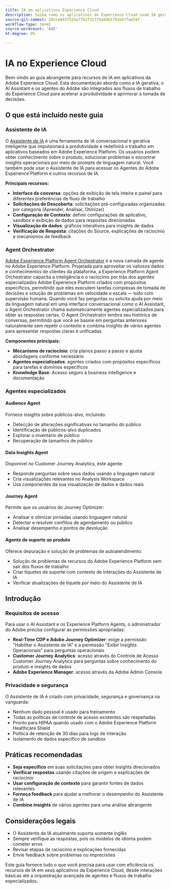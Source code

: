```yaml
---
title: IA em aplicativos Experience Cloud
description: Saiba como os aplicativos do Experience Cloud usam IA gerativa (GenAI), AI Assistant e IA agêntica.
source-git-commit: 58cce845f525e7762f32379a8db5791b677ae54f
workflow-type: tm+mt
source-wordcount: '645'
ht-degree: 0%

---
```


# IA no Experience Cloud

Bem-vindo ao guia abrangente para recursos de IA em aplicativos da Adobe Experience Cloud. Esta documentação aborda como a IA gerativa, o AI Assistant e os agentes do Adobe são integrados aos fluxos de trabalho do Experience Cloud para acelerar a produtividade e aprimorar a tomada de decisões.

## O que está incluído neste guia

### Assistente de IA

O [Assistente de IA](./ai-assistant/ai-assistant-ui.md) é uma ferramenta de IA conversacional e gerativa inteligente que impulsionará a produtividade e redefinirá o trabalho em aplicativos baseados em Adobe Experience Platform. Os usuários podem obter conhecimento sobre o produto, solucionar problemas e encontrar insights operacionais por meio de prompts de linguagem natural. Você também pode usar o Assistente de IA para acessar os Agentes do Adobe Experience Platform e outros recursos de IA.

**Principais recursos:**

- **Interface de conversa**: opções de exibição de tela inteira e painel para diferentes preferências de fluxo de trabalho
- **Solicitações de Descoberta**: solicitações pré-configuradas organizadas por categoria (Aprender, Analisar, Otimizar)
- **Configuração de Contexto**: definir configurações de aplicativo, sandbox e exibição de dados para respostas direcionadas
- **Visualização de dados**: gráficos interativos para insights de dados
- **Verificação de Resposta**: citações do Source, explicações de raciocínio e mecanismos de feedback

### Agent Orchestrator

[Adobe Experience Platform Agent Orchestrator](./agents/agent-orchestrator.md) é a nova camada de agente no Adobe Experience Platform. Projetada para aproveitar os valiosos dados e conhecimentos de clientes da plataforma, a Experience Platform Agent Orchestrator capacita a inteligência e o raciocínio por trás dos agentes especializados Adobe Experience Platform criados com propósitos específicos, permitindo que eles executem tarefas complexas de tomada de decisões e solução de problemas em velocidade e escala — tudo com supervisão humana. Quando você faz perguntas ou solicita ajuda por meio da linguagem natural em uma interface conversacional como o AI Assistant, o Agent Orchestrator chama automaticamente agentes especializados para obter as respostas certas. O Agent Orchestrator lembra seu histórico de conversas, permitindo que você se baseie em perguntas anteriores naturalmente sem repetir o contexto e combina insights de vários agentes para apresentar respostas claras e unificadas.

**Componentes principais:**

- **Mecanismo de raciocínio**: cria planos passo a passo e ajusta abordagens conforme necessário
- **Agentes especializados**: agentes criados com propósitos específicos para tarefas e domínios específicos
- **Knowledge Base**: Acesso seguro à business intelligence e documentação

### Agentes especializados

#### Audience Agent

Fornece insights sobre públicos-alvo, incluindo:

- Detecção de alterações significativas no tamanho do público
- Identificação de públicos-alvo duplicados
- Explorar o inventário de público
- Recuperação de tamanhos de público

#### Data Insights Agent

Disponível no Customer Journey Analytics, este agente:

- Responde perguntas sobre seus dados usando a linguagem natural
- Cria visualizações relevantes no Analysis Workspace
- Usa componentes da sua visualização de dados e dados reais

#### Journey Agent

Permite que os usuários do Journey Optimizer:

- Analisar e otimizar jornadas usando linguagem natural
- Detectar e resolver conflitos de agendamento ou público
- Analisar desempenho e pontos de devolução

#### Agente de suporte ao produto

Oferece depuração e solução de problemas de autoatendimento:

- Solução de problemas de recursos do Adobe Experience Platform sem sair dos fluxos de trabalho
- Criar tíquetes de suporte com contexto de interações do Assistente de IA
- Verificar atualizações de tíquete por meio do Assistente de IA

## Introdução

### Requisitos de acesso

Para usar o AI Assistant e os Experience Platform Agents, o administrador do Adobe precisa configurar as permissões apropriadas:

- **Real-Time CDP e Adobe Journey Optimizer**: exige a permissão &quot;Habilitar o Assistente de IA&quot; e a permissão &quot;Exibir Insights Operacionais&quot; para perguntas operacionais
- **Customer Journey Analytics**: acesso através do Controle de Acesso Customer Journey Analytics para perguntas sobre conhecimento do produto e insights de dados
- **Adobe Experience Manager**: acesso através da Adobe Admin Console

### Privacidade e segurança

O Assistente de IA é criado com privacidade, segurança e governança na vanguarda:

- Nenhum dado pessoal é usado para treinamento
- Todas as políticas de controle de acesso existentes são respeitadas
- Pronto para HIPAA quando usado com o Adobe Experience Platform Healthcare Shield
- Política de retenção de 30 dias para logs de interação
- Isolamento de dados específico de sandbox

## Práticas recomendadas

- **Seja específico** em suas solicitações para obter insights direcionados
- **Verificar respostas** usando citações de origem e explicações de raciocínio
- **Usar configuração de contexto** para garantir fontes de dados relevantes
- **Forneça feedback** para ajudar a melhorar o desempenho do Assistente de IA
- **Combine insights** de vários agentes para uma análise abrangente

## Considerações legais

- O Assistente de IA atualmente suporta somente inglês
- Sempre verifique as respostas, pois os modelos de idioma podem cometer erros
- Revisar etapas de raciocínio e explicações fornecidas
- Envie feedback sobre problemas ou imprecisões

Este guia fornece tudo o que você precisa para usar com eficiência os recursos de IA em seus aplicativos da Experience Cloud, desde interações básicas até a orquestração avançada de agentes e fluxos de trabalho especializados.

